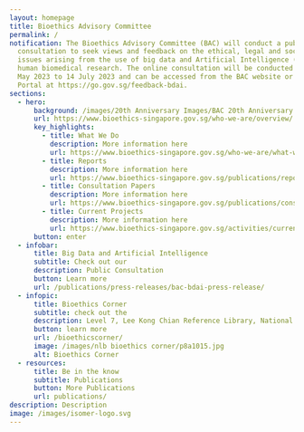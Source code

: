 ```yaml
---
layout: homepage
title: Bioethics Advisory Committee
permalink: /
notification: The Bioethics Advisory Committee (BAC) will conduct a public
  consultation to seek views and feedback on the ethical, legal and social
  issues arising from the use of big data and Artificial Intelligence (AI) in
  human biomedical research. The online consultation will be conducted from 2
  May 2023 to 14 July 2023 and can be accessed from the BAC website or REACH
  Portal at https://go.gov.sg/feedback-bdai.
sections:
  - hero:
      background: /images/20th Anniversary Images/BAC 20th Anniversary banner blue1.png
      url: https://www.bioethics-singapore.gov.sg/who-we-are/overview/
      key_highlights:
        - title: What We Do
          description: More information here
          url: https://www.bioethics-singapore.gov.sg/who-we-are/what-we-do/
        - title: Reports
          description: More information here
          url: https://www.bioethics-singapore.gov.sg/publications/reports/
        - title: Consultation Papers
          description: More information here
          url: https://www.bioethics-singapore.gov.sg/publications/consultation-papers/
        - title: Current Projects
          description: More information here
          url: https://www.bioethics-singapore.gov.sg/activities/current-projects/
      button: enter
  - infobar:
      title: Big Data and Artificial Intelligence
      subtitle: Check out our
      description: Public Consultation
      button: Learn more
      url: /publications/press-releases/bac-bdai-press-release/
  - infopic:
      title: Bioethics Corner
      subtitle: check out the
      description: Level 7, Lee Kong Chian Reference Library, National Library Building
      button: learn more
      url: /bioethicscorner/
      image: /images/nlb bioethics corner/p8a1015.jpg
      alt: Bioethics Corner
  - resources:
      title: Be in the know
      subtitle: Publications
      button: More Publications
      url: publications/
description: Description
image: /images/isomer-logo.svg
---
```


